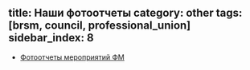 title: Наши фотоотчеты
category: other
tags: [brsm, council, professional_union]
sidebar_index: 8
---

- [Фотоотчеты мероприятий ФМ](/photo/)
